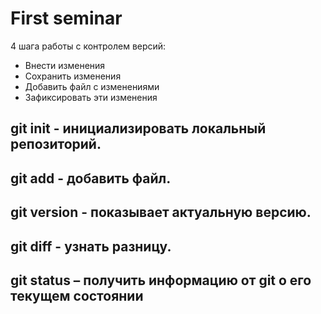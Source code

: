 # First seminar

4 шага работы с контролем версий: 
* Внести изменения
* Сохранить изменения
* Добавить файл с изменениями 
* Зафиксировать эти изменения
## git init - инициализировать локальный репозиторий.
## git add - добавить файл.
## git version - показывает актуальную версию.
## git diff - узнать разницу.
## git status – получить информацию от git о его текущем состоянии